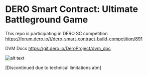 # DERO Smart Contract: Ultimate Battleground Game

This repo is participating in DERO SC competition
https://forum.dero.io/t/dero-smart-contract-build-competition/891

DVM Docs
https://git.dero.io/DeroProject/dvm_doc

![alt text](http://plrs.pro/media/lub-ogo.png)

[Discontinued due to technical limitations atm]
